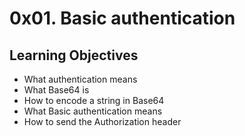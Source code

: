 # 0x01. Basic authentication

## Learning Objectives
- What authentication means
- What Base64 is
- How to encode a string in Base64
- What Basic authentication means
- How to send the Authorization header
